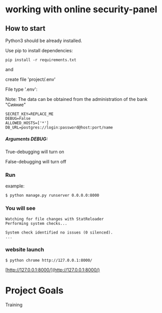 # working with online security-panel

## How to start

Python3 should be already installed.

Use pip to install dependencies:

```
pip install -r requirements.txt
```

and

create file 'project/.env'

File type '.env':

Note: The data can be obtained from the administration of the bank "Сияние"

```
SECRET_KEY=REPLACE_ME
DEBUG=False
ALLOWED_HOSTS=['*']
DB_URL=postgres://login:password@host:port/name
```

##### Arguments DEBUG:
True-debugging will turn on

False-debugging will turn off



### Run

example:

```
$ python manage.py runserver 0.0.0.0:8000
```


### You will see

```
Watching for file changes with StatReloader
Performing system checks...

System check identified no issues (0 silenced).
...
```

### website launch

```
$ python chrome http://127.0.0.1:8000/
```
[http://127.0.0.1:8000/](http://127.0.0.1:8000/)


# Project Goals

Training
